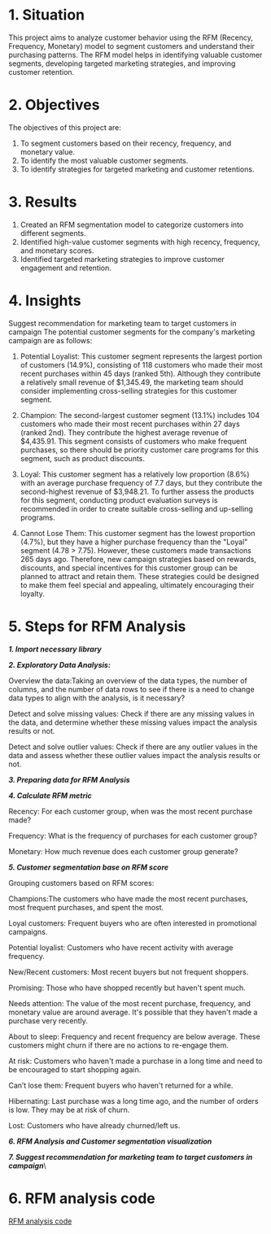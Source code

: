 
# 1. Situation
This project aims to analyze customer behavior using the RFM (Recency, Frequency, Monetary) model to segment customers and understand their purchasing patterns. The RFM model helps in identifying valuable customer segments, developing targeted marketing strategies, and improving customer retention.

# 2. Objectives
The objectives of this project are:

1. To segment customers based on their recency, frequency, and monetary value.
2. To identify the most valuable customer segments.
3. To identify strategies for targeted marketing and customer retentions.

# 3. Results
1. Created an RFM segmentation model to categorize customers into different segments.
2. Identified high-value customer segments with high recency, frequency, and monetary scores.
3. Identified targeted marketing strategies to improve customer engagement and retention.

# 4. Insights
Suggest recommendation for marketing team to target customers in campaign
The potential customer segments for the company's marketing campaign are as follows:

1. Potential Loyalist: This customer segment represents the largest portion of customers (14.9%), consisting of 118 customers who made their most recent purchases within 45 days (ranked 5th). Although they contribute a relatively small revenue of $1,345.49, the marketing team should consider implementing cross-selling strategies for this customer segment.

2. Champion: The second-largest customer segment (13.1%) includes 104 customers who made their most recent purchases within 27 days (ranked 2nd). They contribute the highest average revenue of $4,435.91. This segment consists of customers who make frequent purchases, so there should be priority customer care programs for this segment, such as product discounts.

3. Loyal: This customer segment has a relatively low proportion (8.6%) with an average purchase frequency of 7.7 days, but they contribute the second-highest revenue of $3,948.21. To further assess the products for this segment, conducting product evaluation surveys is recommended in order to create suitable cross-selling and up-selling programs.

4. Cannot Lose Them: This customer segment has the lowest proportion (4.7%), but they have a higher purchase frequency than the "Loyal" segment (4.78 > 7.75). However, these customers made transactions 265 days ago. Therefore, new campaign strategies based on rewards, discounts, and special incentives for this customer group can be planned to attract and retain them. These strategies could be designed to make them feel special and appealing, ultimately encouraging their loyalty.

# 5. Steps for RFM Analysis

***1. Import necessary library***

***2. Exploratory Data Analysis:***

Overvỉew the data:Taking an overview of the data types, the number of columns, and the number of data rows to see if there is a need to change data types to align with the analysis, is it necessary?

Detect and solve missing values: Check if there are any missing values in the data, and determine whether these missing values impact the analysis results or not.

Detect and solve outlier values: Check if there are any outlier values in the data and assess whether these outlier values impact the analysis results or not.

***3. Preparing data for RFM Analysis***

***4. Calculate RFM metric***

Recency: For each customer group, when was the most recent purchase made?

Frequency: What is the frequency of purchases for each customer group?

Monetary: How much revenue does each customer group generate?

***5. Customer segmentation base on RFM score***

Grouping customers based on RFM scores:

Champions:The customers who have made the most recent purchases, most frequent purchases, and spent the most.

Loyal customers: Frequent buyers who are often interested in promotional campaigns.

Potential loyalist: Customers who have recent activity with average frequency.

New/Recent customers: Most recent buyers but not frequent shoppers.

Promising: Those who have shopped recently but haven't spent much.

Needs attention: The value of the most recent purchase, frequency, and monetary value are around average. It's possible that they haven't made a purchase very recently.

About to sleep: Frequency and recent frequency are below average. These customers might churn if there are no actions to re-engage them.

At risk: Customers who haven't made a purchase in a long time and need to be encouraged to start shopping again.

Can’t lose them: Frequent buyers who haven't returned for a while.

Hibernating: Last purchase was a long time ago, and the number of orders is low. They may be at risk of churn.

Lost: Customers who have already churned/left us.

***6. RFM Analysis and Customer segmentation visualization***

***7. Suggest recommendation for marketing team to target customers in campaign***\

# 6. RFM analysis code

[RFM analysis code](https://colab.research.google.com/drive/1rD8ZqqpLXFK3OvdLSl0C8UY3w9hw3NY4)

